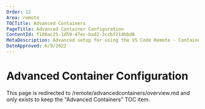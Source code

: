 ```yaml
---
Order: 12
Area: remote
TOCTitle: Advanced Containers
PageTitle: Advanced Container Configuration
ContentId: f180ac25-1d59-47ec-bad2-3ccbf214bbd8
MetaDescription: Advanced setup for using the VS Code Remote - Containers extension
DateApproved: 6/9/2022
---
```

# Advanced Container Configuration

This page is redirected to /remote/advancedcontainers/overview.md and only exists to keep the "Advanced Containers" TOC item.
